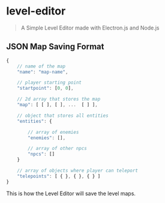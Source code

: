 # level-editor
> A Simple Level Editor made with Electron.js and Node.js

## JSON Map Saving Format
```JavaScript
{
	// name of the map
	"name": "map-name",

	// player starting point
	"startpoint": [0, 0],

	// 2d array that stores the map
	"map": [ [ ], [ ], ...  [ ] ],

	// object that stores all entities
	"entities": {

		// array of enemies
		"enemies": [],

		// array of other npcs
		"npcs": []
	}

	// array of objects where player can teleport
	"telepoints": [ { }, { }, { } ]
}
```
This is how the Level Editor will save the level maps.